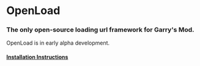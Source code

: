 # OpenLoad
### The only open-source loading url framework for Garry's Mod.

OpenLoad is in early alpha development.

#### [Installation Instructions](https://github.com/Svenskunganka/OpenLoad/wiki/Installation)